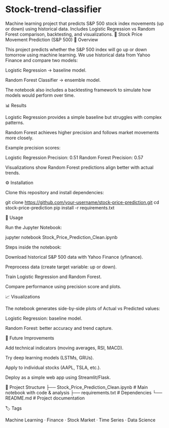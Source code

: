 # Stock-trend-classifier
Machine learning project that predicts S&amp;P 500 stock index movements (up or down) using historical data. Includes Logistic Regression vs Random Forest comparison, backtesting, and visualizations.
📘 Stock Price Movement Prediction (S&P 500)
📌 Overview

This project predicts whether the S&P 500 index will go up or down tomorrow using machine learning.
We use historical data from Yahoo Finance and compare two models:

Logistic Regression → baseline model.

Random Forest Classifier → ensemble model.

The notebook also includes a backtesting framework to simulate how models would perform over time.

📊 Results

Logistic Regression provides a simple baseline but struggles with complex patterns.

Random Forest achieves higher precision and follows market movements more closely.

Example precision scores:

Logistic Regression Precision: 0.51
Random Forest Precision: 0.57


Visualizations show Random Forest predictions align better with actual trends.

⚙️ Installation

Clone this repository and install dependencies:

git clone https://github.com/your-username/stock-price-prediction.git
cd stock-price-prediction
pip install -r requirements.txt

🚀 Usage

Run the Jupyter Notebook:

jupyter notebook Stock_Price_Prediction_Clean.ipynb


Steps inside the notebook:

Download historical S&P 500 data with Yahoo Finance (yfinance).

Preprocess data (create target variable: up or down).

Train Logistic Regression and Random Forest.

Compare performance using precision score and plots.

📈 Visualizations

The notebook generates side-by-side plots of Actual vs Predicted values:

Logistic Regression: baseline model.

Random Forest: better accuracy and trend capture.

🔮 Future Improvements

Add technical indicators (moving averages, RSI, MACD).

Try deep learning models (LSTMs, GRUs).

Apply to individual stocks (AAPL, TSLA, etc.).

Deploy as a simple web app using Streamlit/Flask.

📂 Project Structure
├── Stock_Price_Prediction_Clean.ipynb   # Main notebook with code & analysis
├── requirements.txt                     # Dependencies
└── README.md                            # Project documentation

🏷️ Tags

Machine Learning · Finance · Stock Market · Time Series · Data Science
